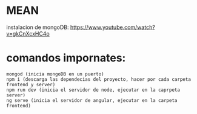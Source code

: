 # MEAN
instalacion de mongoDB: https://www.youtube.com/watch?v=gkCnXcxHC4o

# comandos impornates:
```
mongod (inicia mongoDB en un puerto)
npm i (descarga las dependecias del proyecto, hacer por cada carpeta frontend y server)
npm run dev (inicia el servidor de node, ejecutar en la caprpeta server)
ng serve (inicia el servidor de angular, ejecutar en la carpeta frontend)
```